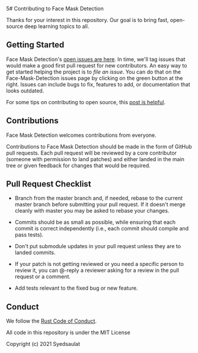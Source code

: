 5# Contributing to Face Mask Detection

Thanks for your interest in this repository. Our goal is to bring fast, open-source deep learning topics to all.

## Getting Started

Face Mask Detection's [open issues are here](https://github.com/Syedsaulat/Face-Mask-Detection/issues).
In time, we'll tag issues that would make a good first pull request for new contributors. 
An easy way to get started helping the project is to *file an issue*. 
You can do that on the Face-Mask-Detection issues page by clicking on the green button at the right. 
Issues can include bugs to fix, features to add, or documentation that looks outdated. 

For some tips on contributing to open source, this [post is helpful](http://blog.smartbear.com/programming/14-ways-to-contribute-to-open-source-without-being-a-programming-genius-or-a-rock-star/).

## Contributions

Face Mask Detection welcomes contributions from everyone.

Contributions to Face Mask Detection should be made in the form of GitHub pull requests. Each pull request will
be reviewed by a core contributor (someone with permission to land patches) and either landed in the
main tree or given feedback for changes that would be required.

## Pull Request Checklist

- Branch from the master branch and, if needed, rebase to the current master
  branch before submitting your pull request. If it doesn't merge cleanly with
  master you may be asked to rebase your changes.

- Commits should be as small as possible, while ensuring that each commit is
  correct independently (i.e., each commit should compile and pass tests). 

- Don't put submodule updates in your pull request unless they are to landed
  commits.

- If your patch is not getting reviewed or you need a specific person to review
  it, you can @-reply a reviewer asking for a review in the pull request or a
  comment.

- Add tests relevant to the fixed bug or new feature.  

## Conduct

We follow the [Rust Code of Conduct](http://www.rust-lang.org/conduct.html).

All code in this repository is under the MIT License

Copyright (c) 2021 Syedsaulat

